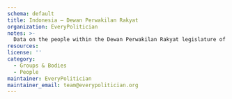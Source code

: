```yaml
---
schema: default
title: Indonesia — Dewan Perwakilan Rakyat
organization: EveryPolitician
notes: >-
  Data on the people within the Dewan Perwakilan Rakyat legislature of Indonesia.
resources:
license: ''
category:
  - Groups & Bodies
  - People
maintainer: EveryPolitician
maintainer_email: team@everypolitician.org
---
```


